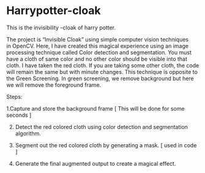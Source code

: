 # Harrypotter-cloak
This is the invisibility -cloak of harry potter.

The project is “Invisible Cloak” using simple computer
vision techniques in OpenCV. Here, I have created this
magical experience using an image processing technique
called Color detection and segmentation. You must
have a cloth of same color and no other color should be
visible into that cloth. I have taken the red cloth. If you
are taking some other cloth, the code will remain the
same but with minute changes.
This technique is opposite to the Green Screening. In
green screening, we remove background but here we will
remove the foreground frame.


Steps:

1.Capture and store the background frame [ This will be
done for some seconds ]

2. Detect the red colored cloth using color detection and
segmentation algorithm.

3. Segment out the red colored cloth by generating a
mask. [ used in code ]

4. Generate the final augmented output to create a
magical effect. 




